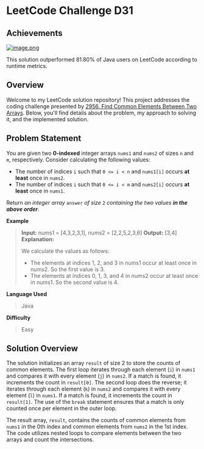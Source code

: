 
# LeetCode Challenge D31
## Achievements
[![image.png](https://i.postimg.cc/nLbZ1C55/image.png)](https://postimg.cc/nXk6FcnY)

This solution outperformed 81.80% of Java users on LeetCode according to runtime metrics.


## Overview

Welcome to my LeetCode solution repository! This project addresses the coding challenge presented by [2956. Find Common Elements Between Two Arrays](https://leetcode.com/problems/find-common-elements-between-two-arrays/). Below, you'll find details about the problem, my approach to solving it, and the implemented solution.

## Problem Statement
You are given two  **0-indexed**  integer arrays  `nums1`  and  `nums2`  of sizes  `n`  and  `m`, respectively.
Consider calculating the following values:

-   The number of indices  `i`  such that  `0 <= i < n`  and  `nums1[i]`  occurs  **at least**  once in  `nums2`.
-   The number of indices  `i`  such that  `0 <= i < m`  and  `nums2[i]`  occurs  **at least**  once in  `nums1`.

Return  _an integer array_ `answer` _of size_ `2` _containing the two values  **in the above order**_.

**Example**

> **Input:** nums1 = [4,3,2,3,1], nums2 = [2,2,5,2,3,6]
> **Output:** [3,4]
> **Explanation:**
> 
> We calculate the values as follows:
>- The elements at indices 1, 2, and 3 in nums1 occur at least once in nums2. So the first value is 3.
>- The elements at indices 0, 1, 3, and 4 in nums2 occur at least once in nums1. So the second value is 4.

**Language Used**
> Java

**Difficulty**
> Easy

## Solution Overview
The solution initializes an array `result` of size 2 to store the counts of common elements. The first loop iterates through each element (`i`) in `nums1` and compares it with every element (`j`) in `nums2`. If a match is found, it increments the count in `result[0]`. The second loop does the reverse; it iterates through each element (`k`) in `nums2` and compares it with every element (`l`) in `nums1`. If a match is found, it increments the count in `result[1]`. The use of the `break` statement ensures that a match is only counted once per element in the outer loop.

The result array, `result`, contains the counts of common elements from `nums1` in the 0th index and common elements from `nums2` in the 1st index. The code utilizes nested loops to compare elements between the two arrays and count the intersections.
